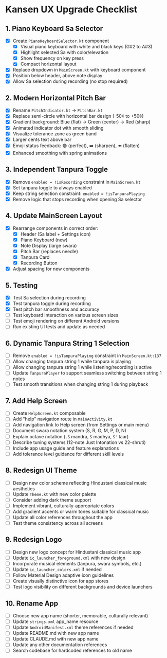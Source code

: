 # Kansen UX Upgrade Checklist

## 1. Piano Keyboard Sa Selector
- [x] Create `PianoKeyboardSelector.kt` component
  - [x] Visual piano keyboard with white and black keys (G#2 to A#3)
  - [x] Highlight selected Sa with color/elevation
  - [x] Show frequency on key press
  - [x] Compact horizontal layout
- [x] Replace dropdown in `MainScreen.kt` with keyboard component
- [x] Position below header, above note display
- [x] Allow Sa selection during recording (no stop required)

## 2. Modern Horizontal Pitch Bar
- [x] Rename `PitchIndicator.kt` → `PitchBar.kt`
- [x] Replace semi-circle with horizontal bar design (-50¢ to +50¢)
- [x] Gradient background: Blue (flat) → Green (center) → Red (sharp)
- [x] Animated indicator dot with smooth sliding
- [x] Visualize tolerance zone as green band
- [x] Larger cents text above bar
- [x] Emoji status feedback: 🟢 (perfect), ➡️ (sharpen), ⬅️ (flatten)
- [x] Enhanced smoothing with spring animations

## 3. Independent Tanpura Toggle
- [x] Remove `enabled = !isRecording` constraint in `MainScreen.kt`
- [x] Set tanpura toggle to always enabled
- [x] Keep string selection constraint: `enabled = !isTanpuraPlaying`
- [x] Remove logic that stops recording when opening Sa selector

## 4. Update MainScreen Layout
- [x] Rearrange components in correct order:
  - [x] Header (Sa label + Settings icon)
  - [x] Piano Keyboard (new)
  - [x] Note Display (large swara)
  - [x] Pitch Bar (replaces needle)
  - [x] Tanpura Card
  - [x] Recording Button
- [x] Adjust spacing for new components

## 5. Testing
- [x] Test Sa selection during recording
- [x] Test tanpura toggle during recording
- [x] Test pitch bar smoothness and accuracy
- [ ] Test keyboard interaction on various screen sizes
- [ ] Test emoji rendering on different Android versions
- [ ] Run existing UI tests and update as needed

## 6. Dynamic Tanpura String 1 Selection
- [ ] Remove `enabled = !isTanpuraPlaying` constraint in `MainScreen.kt:137`
- [ ] Allow changing tanpura string 1 while tanpura is playing
- [ ] Allow changing tanpura string 1 while listening/recording is active
- [ ] Update `TanpuraPlayer` to support seamless switching between string 1 notes
- [ ] Test smooth transitions when changing string 1 during playback

## 7. Add Help Screen
- [ ] Create `HelpScreen.kt` composable
- [ ] Add "help" navigation route in `MainActivity.kt`
- [ ] Add navigation link to Help screen (from Settings or main menu)
- [ ] Document swara notation system (S, R, G, M, P, D, N)
- [ ] Explain octave notation (`.S` mandra, `S` madhya, `S'` taar)
- [ ] Describe tuning systems (12-note Just Intonation vs 22-shruti)
- [ ] Include app usage guide and feature explanations
- [ ] Add tolerance level guidance for different skill levels

## 8. Redesign UI Theme
- [ ] Design new color scheme reflecting Hindustani classical music aesthetics
- [ ] Update `Theme.kt` with new color palette
- [ ] Consider adding dark theme support
- [ ] Implement vibrant, culturally-appropriate colors
- [ ] Add gradient accents or warm tones suitable for classical music
- [ ] Update all color references throughout the app
- [ ] Test theme consistency across all screens

## 9. Redesign Logo
- [ ] Design new logo concept for Hindustani classical music app
- [ ] Update `ic_launcher_foreground.xml` with new design
- [ ] Incorporate musical elements (tanpura, swara symbols, etc.)
- [ ] Update `ic_launcher_colors.xml` if needed
- [ ] Follow Material Design adaptive icon guidelines
- [ ] Create visually distinctive icon for app stores
- [ ] Test logo visibility on different backgrounds and device launchers

## 10. Rename App
- [ ] Choose new app name (shorter, memorable, culturally relevant)
- [ ] Update `strings.xml` app_name resource
- [ ] Update `AndroidManifest.xml` theme references if needed
- [ ] Update README.md with new app name
- [ ] Update CLAUDE.md with new app name
- [ ] Update any other documentation references
- [ ] Search codebase for hardcoded references to old name
